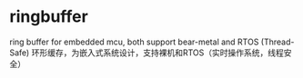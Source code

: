 # ringbuffer
ring buffer for embedded mcu, both support bear-metal and RTOS (Thread-Safe)
环形缓存，为嵌入式系统设计，支持裸机和RTOS（实时操作系统，线程安全）
